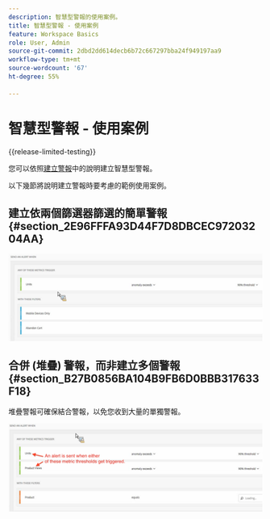 ```yaml
---
description: 智慧型警報的使用案例。
title: 智慧型警報 - 使用案例
feature: Workspace Basics
role: User, Admin
source-git-commit: 2dbd2dd614decb6b72c667297bba24f949197aa9
workflow-type: tm+mt
source-wordcount: '67'
ht-degree: 55%

---
```


# 智慧型警報 - 使用案例

{{release-limited-testing}}

您可以依照[建立警報](/help/analysis-workspace/c-intelligent-alerts/alert-builder.md)中的說明建立智慧型警報。

以下幾節將說明建立警報時要考慮的範例使用案例。

## 建立依兩個篩選器篩選的簡單警報 {#section_2E96FFFA93D44F7D8DBCEC97203204AA}

<!-- 

Update screenshots for better readability.

 -->

![](assets/alerts_example1.png)



## 合併 (堆疊) 警報，而非建立多個警報 {#section_B27B0856BA104B9FB6D0BBB317633F18}

堆疊警報可確保結合警報，以免您收到大量的單獨警報。

![](assets/alerts_example2.png)
